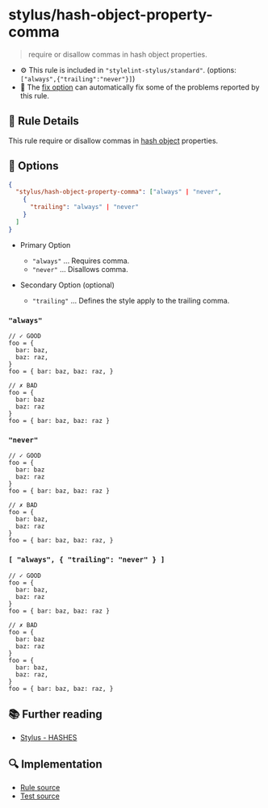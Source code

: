 # stylus/hash-object-property-comma

> require or disallow commas in hash object properties.

- :gear: This rule is included in `"stylelint-stylus/standard"`. (options: `["always",{"trailing":"never"}]`)
- :wrench: The [fix option](https://stylelint.io/user-guide/usage/options#fix) can automatically fix some of the problems reported by this rule.

## :book: Rule Details

This rule require or disallow commas in [hash object] properties.

## :wrench: Options

```json
{
  "stylus/hash-object-property-comma": ["always" | "never",
    {
      "trailing": "always" | "never"
    }
  ]
}
```

- Primary Option
  - `"always"` ... Requires comma.
  - `"never"` ... Disallows comma.

- Secondary Option (optional)
  - `"trailing"` ... Defines the style apply to the trailing comma.

### `"always"`

<stylelint-code-block fix :rules="{ 'stylus/hash-object-property-comma': 'always' }">

```styl
// ✓ GOOD
foo = {
  bar: baz,
  baz: raz,
}
foo = { bar: baz, baz: raz, }

// ✗ BAD
foo = {
  bar: baz
  baz: raz
}
foo = { bar: baz, baz: raz }
```

</stylelint-code-block>

### `"never"`

<stylelint-code-block fix :rules="{ 'stylus/hash-object-property-comma': 'never' }">

```styl
// ✓ GOOD
foo = {
  bar: baz
  baz: raz
}
foo = { bar: baz, baz: raz }

// ✗ BAD
foo = {
  bar: baz,
  baz: raz
}
foo = { bar: baz, baz: raz, }
```

</stylelint-code-block>

### `[ "always", { "trailing": "never" } ]`

<stylelint-code-block fix :rules="{ 'stylus/hash-object-property-comma': [ 'always', { trailing: 'never' } ] }">

```styl
// ✓ GOOD
foo = {
  bar: baz,
  baz: raz
}
foo = { bar: baz, baz: raz }

// ✗ BAD
foo = {
  bar: baz
  baz: raz
}
foo = {
  bar: baz,
  baz: raz,
}
foo = { bar: baz, baz: raz, }
```

</stylelint-code-block>

## :books: Further reading

- [Stylus - HASHES]

[Stylus - HASHES]: https://stylus-lang.com/docs/hashes.html
[hash object]: https://stylus-lang.com/docs/hashes.html

## :mag: Implementation

- [Rule source](https://github.com/stylus/stylelint-stylus/blob/main/lib/rules/hash-object-property-comma.js)
- [Test source](https://github.com/stylus/stylelint-stylus/blob/main/tests/lib/rules/hash-object-property-comma.js)

